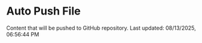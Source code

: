 # Auto Push File

Content that will be pushed to GitHub repository.
Last updated: 08/13/2025, 06:56:44 PM
